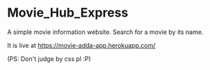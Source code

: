 # Movie_Hub_Express
A simple movie information website.
Search for a movie by its name.

It is live at https://movie-adda-app.herokuapp.com/

(PS: Don't judge by css pl :P)
